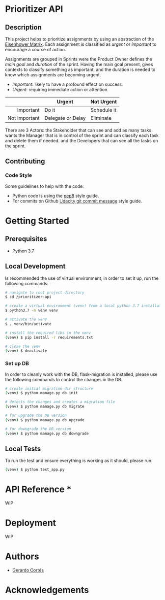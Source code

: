 # Prioritizer API
## Description
This project helps to prioritize assignments by using an abstraction of the [Eisenhower Matrix](https://en.wikipedia.org/wiki/Time_management#The_Eisenhower_Method). Each assignment is classified as _urgent_ or _important_ to encourage a course of action.

Assignments are grouped in Sprints were the Product Owner defines the _main goal_ and _duration_ of the sprint. Having the main goal present, gives contexts to classify something as important, and the duration is needed to know which assignments are becoming urgent.

- _Important_: likely to have a profound effect on success.
- _Urgent_: requiring immediate action or attention.

|               | Urgent            | Not Urgent  |
| ------------: | ----------------- |------------ |
| Important     | Do it             | Schedule it |
| Not Important | Delegate or Delay | Eliminate   |

There are 3 Actors:
the Stakeholder that can see and add as many tasks wants
the Manager that is in control of the sprint and can classify each task and delete them if needed.
and the Developers that can see all the tasks on the sprint.

## Contributing
### Code Style
Some guidelines to help with the code:
- Python code is using the [pep8](https://www.python.org/dev/peps/pep-0008/) style guide.
- For commits on Github [Udacity git commit message](https://udacity.github.io/git-styleguide/) style guide.

# Getting Started

## Prerequisites
- Python 3.7

## Local Development
Is recommended the use of virtual environment, in order to set it up, run the following commands:
```sh
# navigate to root project directory
$ cd /prioritizer-api

# create a virtual environment (venv) from a local python 3.7 installation
$ python3.7 -m venv venv

# activate the venv
$ . venv/bin/activate

# install the required libs in the venv 
(venv) $ pip install -r requirements.txt

# close the venv
(venv) $ deactivate
```

### Set up DB
In order to cleanly work with the DB, flask-migration is installed, please use the following commands to control the changes in the DB.
```sh
# create initial migration dir structure
(venv) $ python manage.py db init

# detects the changes and creates a migration file
(venv) $ python manage.py db migrate

# for upgrade the DB version
(venv) $ python manage.py db upgrade

# for downgrade the DB version
(venv) $ python manage.py db downgrade
```

## Local Tests
To run the test and ensure everything is working as it should, please run:
```sh
(venv) $ python test_app.py 
```

# API Reference *
WIP

# Deployment
WIP

# Authors
- [Gerardo Cortés](mailto:gerardo.cortes.o@gmail.com)

# Acknowledgements
